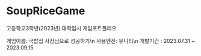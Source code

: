 # SoupRiceGame
 고등학교3학년(2023년) 대학입시 게임포트폴리오

게임이름: 국밥집 사장님으로 성공하기\n
사용엔진: 유니티\n
개발기간 : 2023.07.31 ~ 2023.09.15
